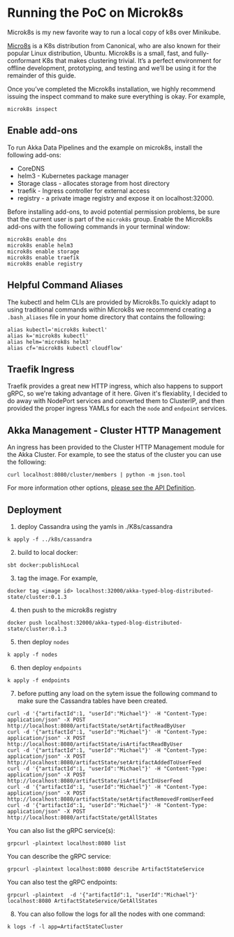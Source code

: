 # Running the PoC on Microk8s

Microk8s is my new favorite way to run a local copy of k8s over Minikube.

[Micro8s](https://microk8s.io/) is a K8s distribution from Canonical, who are also known for their popular Linux distribution, Ubuntu. Microk8s is a small, fast, and fully-conformant K8s that makes clustering trivial. It’s a perfect environment for offline development, prototyping, and testing and we’ll be using it for the remainder of this guide.

Once you’ve completed the Microk8s installation, we highly recommend issuing the inspect command to make sure everything is okay. For example,

```
microk8s inspect
```

## Enable add-ons
To run Akka Data Pipelines and the example on microk8s, install the following add-ons:

* CoreDNS
* helm3 - Kubernetes package manager
* Storage class - allocates storage from host directory
* traefik - Ingress controller for external access
* registry - a private image registry and expose it on localhost:32000.

Before installing add-ons, to avoid potential permission problems, be sure that the current user is part of the `microk8s` group.
Enable the Microk8s add-ons with the following commands in your terminal window:

```
microk8s enable dns
microk8s enable helm3
microk8s enable storage
microk8s enable traefik
microk8s enable registry
```
## Helpful Command Aliases
The kubectl and helm CLIs are provided by Microk8s.To quickly adapt to using traditional commands within Microk8s we recommend creating a `.bash_aliases` file in your home directory that contains the following:

```
alias kubectl='microk8s kubectl'
alias k='microk8s kubectl'
alias helm='microk8s helm3'
alias cf='microk8s kubectl cloudflow'
```

## Traefik Ingress
Traefik provides a great new HTTP ingress, which also happens to support gRPC, so we're taking advantage of it here. Given it's flexiablity, I decided to do away with NodePort services and converted them to ClusterIP, and then provided the proper ingress YAMLs for each the `node` and `endpoint` services.

## Akka Management - Cluster HTTP Management

An ingress has been provided to the Cluster HTTP Management module for the Akka Cluster. For example, to see the status of the cluster you can use the following:

```
curl localhost:8080/cluster/members | python -m json.tool
```
For more information other options, [please see the API Definition](https://doc.akka.io/docs/akka-management/current/cluster-http-management.html#api-definition).

## Deployment
1. deploy Cassandra using the yamls in ./K8s/cassandra
```
k apply -f ../k8s/cassandra
```
2. build to local docker:
```
sbt docker:publishLocal
```
3. tag the image. For example,
```
docker tag <image id> localhost:32000/akka-typed-blog-distributed-state/cluster:0.1.3
```
4. then push to the microk8s registry
```
docker push localhost:32000/akka-typed-blog-distributed-state/cluster:0.1.3
```
5. then deploy `nodes`
```
k apply -f nodes
```
6. then deploy `endpoints`
```
k apply -f endpoints
```
7. before putting any load on the sytem issue the following command to make sure the Cassandra tables have been created.
```
curl -d '{"artifactId":1, "userId":"Michael"}' -H "Content-Type: application/json" -X POST http://localhost:8080/artifactState/setArtifactReadByUser
curl -d '{"artifactId":1, "userId":"Michael"}' -H "Content-Type: application/json" -X POST http://localhost:8080/artifactState/isArtifactReadByUser
curl -d '{"artifactId":1, "userId":"Michael"}' -H "Content-Type: application/json" -X POST http://localhost:8080/artifactState/setArtifactAddedToUserFeed
curl -d '{"artifactId":1, "userId":"Michael"}' -H "Content-Type: application/json" -X POST http://localhost:8080/artifactState/isArtifactInUserFeed
curl -d '{"artifactId":1, "userId":"Michael"}' -H "Content-Type: application/json" -X POST http://localhost:8080/artifactState/setArtifactRemovedFromUserFeed
curl -d '{"artifactId":1, "userId":"Michael"}' -H "Content-Type: application/json" -X POST http://localhost:8080/artifactState/getAllStates
```
You can also list the gRPC service(s):
```
grpcurl -plaintext localhost:8080 list
```
You can describe the gRPC service:
```
grpcurl -plaintext localhost:8080 describe ArtifactStateService
```

You can also test the gRPC endpoints:
```
grpcurl -plaintext  -d '{"artifactId":1, "userId":"Michael"}' localhost:8080 ArtifactStateService/GetAllStates
```
8. You can also follow the logs for all the nodes with one command:
```
k logs -f -l app=ArtifactStateCluster
```

